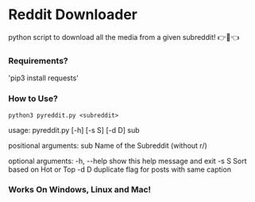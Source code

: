# Reddit Downloader
python script to download all the media from a given subreddit! :point_right:🥺:point_left:

### Requirements?
'pip3 install requests'

### How to Use?

`python3 pyreddit.py <subreddit>`

usage: pyreddit.py [-h] [-s S] [-d D] sub

positional arguments:
  sub         Name of the Subreddit (without r/)

optional arguments:
  -h, --help  show this help message and exit
  -s S        Sort based on Hot or Top
  -d D        duplicate flag for posts with same caption
  
### Works On Windows, Linux and Mac!
  
  
